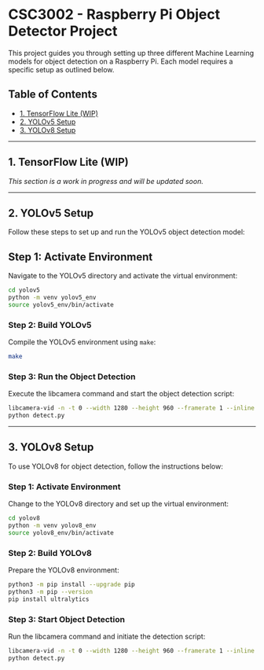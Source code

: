 # CSC3002 - Raspberry Pi Object Detector Project

This project guides you through setting up three different Machine Learning models for object detection on a Raspberry Pi. Each model requires a specific setup as outlined below.

## Table of Contents
- [1. TensorFlow Lite (WIP)](#1-tensorflow-lite-wip)
- [2. YOLOv5 Setup](#2-yolov5-setup)
- [3. YOLOv8 Setup](#3-yolov8-setup)

---

## 1. TensorFlow Lite (WIP)
*This section is a work in progress and will be updated soon.*

---

## 2. YOLOv5 Setup

Follow these steps to set up and run the YOLOv5 object detection model:

## Step 1: Activate Environment
Navigate to the YOLOv5 directory and activate the virtual environment:
```bash
cd yolov5
python -m venv yolov5_env
source yolov5_env/bin/activate
```


### Step 2: Build YOLOv5
Compile the YOLOv5 environment using `make`:

```bash
make
```
### Step 3: Run the Object Detection
Execute the libcamera command and start the object detection script:
```bash
libcamera-vid -n -t 0 --width 1280 --height 960 --framerate 1 --inline --listen -o tcp://127.0.0.1:8888
python detect.py
```
---

## 3. YOLOv8 Setup

To use YOLOv8 for object detection, follow the instructions below:

### Step 1: Activate Environment
Change to the YOLOv8 directory and set up the virtual environment:
```bash
cd yolov8
python -m venv yolov8_env
source yolov8_env/bin/activate
```
### Step 2: Build YOLOv8
Prepare the YOLOv8 environment:
```bash
python3 -m pip install --upgrade pip
python3 -m pip --version
pip install ultralytics
```
### Step 3: Start Object Detection
Run the libcamera command and initiate the detection script:
```bash
libcamera-vid -n -t 0 --width 1280 --height 960 --framerate 1 --inline --listen -o tcp://127.0.0.1:8888
python detect.py
```
